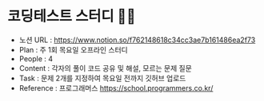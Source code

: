  # 코딩테스트 스터디 👩‍💻

- 노션 URL : https://www.notion.so/f762148618c34cc3ae7b161486ea2f73
- Plan : 주 1회 목요일 오프라인 스터디
- People : 4
- Content : 각자의 풀이 코드 공유 및 해설, 모르는 문제 질문 
- Task : 문제 2개를 지정하여 목요일 전까지 깃허브 업로드
- Reference : 프로그래머스 https://school.programmers.co.kr/

